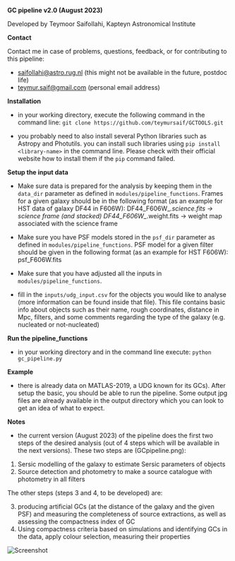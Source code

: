 **GC pipeline v2.0 (August 2023)**

Developed by Teymoor Saifollahi, Kapteyn Astronomical Institute

**Contact**

Contact me in case of problems, questions, feedback, or for contributing to this pipeline:
- saifollahi@astro.rug.nl (this might not be available in the future, postdoc life)
- teymur.saif@gmail.com (personal email address)

**Installation**
- in your working directory, execute the following command in the command line:
`git clone https://github.com/teymursaif/GCTOOLS.git`

- you probably need to also install several Python libraries such as Astropy and Photutils. you can install such libraries using `pip install <library-name>` in the command line. Please check with their official website how to install them if the `pip` command failed.

**Setup the input data**

- Make sure data is prepared for the analysis by keeping them in the `data_dir` parameter as defined in `modules/pipeline_functions`. Frames for a given galaxy should be in the following format (as an example for HST data of galaxy DF44 in F606W):
DF44_F606W_*.science.fits -> science frame (and stacked)
DF44_F606W_*.weight.fits -> weight map associated with the science frame

- Make sure you have PSF models stored in the `psf_dir` parameter as defined in `modules/pipeline_functions`. PSF model for a given filter should be given in the following format (as an example for HST F606W): psf_F606W.fits

- Make sure that you have adjusted all the inputs in `modules/pipeline_functions`.

- fill in the `inputs/udg_input.csv` for the objects you would like to analyse (more information can be found inside that file). This file contains basic info about objects such as their name, rough coordinates, distance in Mpc, filters, and some comments regarding the type of the galaxy (e.g. nucleated or not-nucleated)

**Run the pipeline_functions**
- in your working directory and in the command line execute:
`python gc_pipeline.py`

**Example**
- there is already data on MATLAS-2019, a UDG known for its GCs). After setup the basic, you should be able to run the pipeline. Some output jpg files are already available in the output directory which you can look to get an idea of what to expect.

**Notes**
- the current version (August 2023) of the pipeline does the first two steps of the desired analysis (out of 4 steps which will be available in the next versions). These two steps are (GCpipeline.png):
  
1. Sersic modelling of the galaxy to estimate Sersic parameters of objects
2. Source detection and photometry to make a source catalogue with photometry in all filters

The other steps (steps 3 and 4, to be developed) are:

3. producing artificial GCs (at the distance of the galaxy and the given PSF) and measuring the completeness of source extractions, as well as assessing the compactness index of GC
4. Using compactness criteria based on simulations and identifying GCs in the data, apply colour selection, measuring their properties

![Screenshot](https://raw.githubusercontent.com/teymursaif/GCTOOLS/main/GCpipeline.png)
